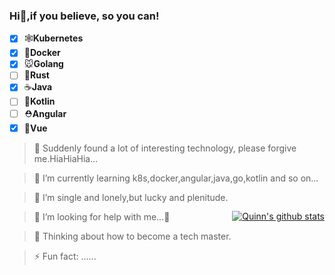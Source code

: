 ### Hi👋,if you believe, so you can!

+ [X] 🕸**Kubernetes**
+ [X] 🐳**Docker**
+ [X] 🐭**Golang**
+ [ ] 🦀**Rust**
+ [X] ☕️**Java**
+ [ ] 🍬**Kotlin**
+ [ ] ⛑**Angular**
+ [X] 🔰**Vue**

> 🔭 Suddenly found a lot of interesting technology, please forgive me.HiaHiaHia...

> 🌱 I’m currently learning k8s,docker,angular,java,go,kotlin and so on...

> 👯 I’m single and lonely,but lucky and plenitude.

> 🤔 I’m looking for help with me...🤪

> 💬 Thinking about how to become a tech master.

> ⚡ Fun fact: ......


<a href="https://github-readme-stats.vercel.app/api?username=quinniup&show_icons=true&theme=buefy" style="float: right;margin-top: -20%;" class="custom">
  <img align="center" src="https://github-readme-stats.vercel.app/api?username=ZhihaoQuinn&show_icons=true&theme=buefy" alt="Quinn's github stats" />
</a>

